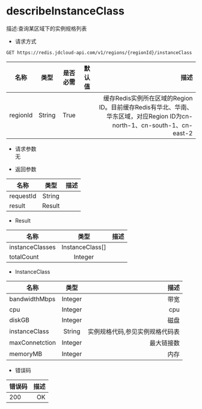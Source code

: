 # describeInstanceClass

描述:查询某区域下的实例规格列表

- 请求方式
```xml
GET https://redis.jdcloud-api.com/v1/regions/{regionId}/instanceClass
```
名称|类型|是否必需|默认值|描述
---|:--:|:--:|:--:|---:
regionId|String|True||缓存Redis实例所在区域的Region ID。目前缓存Redis有华北、华南、华东区域，对应Region ID为cn-north-1、cn-south-1、cn-east-2

- 请求参数<br>
无


- 返回参数

名称|类型|描述
---|:--:|---:
requestId|String|
result|Result

- Result

名称|类型|描述
---|:--:|---:
instanceClasses|InstanceClass[]|
totalCount|Integer

- InstanceClass

名称|类型|描述
---|:--:|---:
bandwidthMbps|Integer|带宽
cpu|Integer|cpu
diskGB|Integer|磁盘
instanceClass|String|实例规格代码,参见实例规格代码表
maxConnetction|Integer|最大链接数
memoryMB|Integer|内存

- 错误码

错误码|描述
---|---:
200|OK
